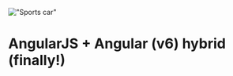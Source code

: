 !["Sports car"](/images/articles/0_2YOcp3G2ZLewVVIl.jpeg)

# AngularJS + Angular (v6) hybrid (finally!)

